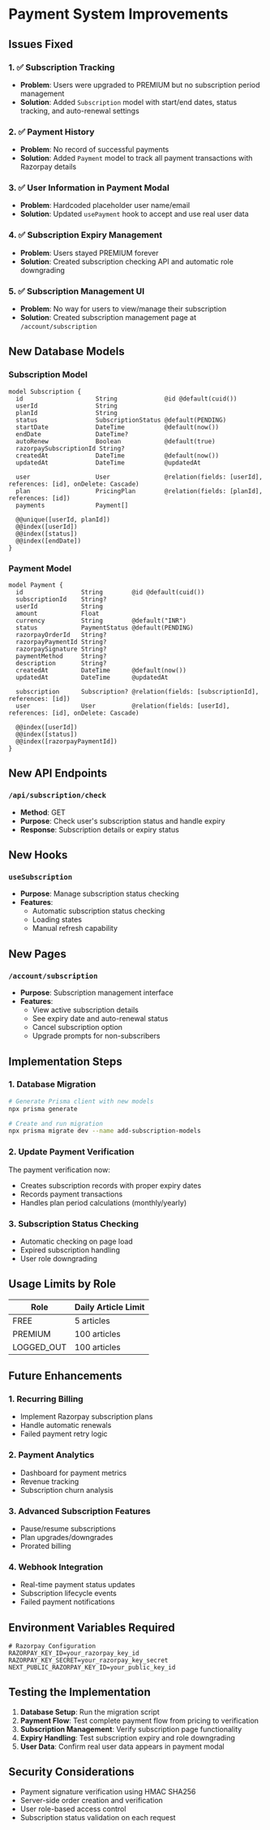 # Payment System Improvements

## Issues Fixed

### 1. ✅ Subscription Tracking
- **Problem**: Users were upgraded to PREMIUM but no subscription period management
- **Solution**: Added `Subscription` model with start/end dates, status tracking, and auto-renewal settings

### 2. ✅ Payment History
- **Problem**: No record of successful payments
- **Solution**: Added `Payment` model to track all payment transactions with Razorpay details

### 3. ✅ User Information in Payment Modal
- **Problem**: Hardcoded placeholder user name/email
- **Solution**: Updated `usePayment` hook to accept and use real user data

### 4. ✅ Subscription Expiry Management
- **Problem**: Users stayed PREMIUM forever
- **Solution**: Created subscription checking API and automatic role downgrading

### 5. ✅ Subscription Management UI
- **Problem**: No way for users to view/manage their subscription
- **Solution**: Created subscription management page at `/account/subscription`

## New Database Models

### Subscription Model
```prisma
model Subscription {
  id                    String             @id @default(cuid())
  userId                String
  planId                String
  status                SubscriptionStatus @default(PENDING)
  startDate             DateTime           @default(now())
  endDate               DateTime?
  autoRenew             Boolean            @default(true)
  razorpaySubscriptionId String?
  createdAt             DateTime           @default(now())
  updatedAt             DateTime           @updatedAt

  user                  User               @relation(fields: [userId], references: [id], onDelete: Cascade)
  plan                  PricingPlan        @relation(fields: [planId], references: [id])
  payments              Payment[]

  @@unique([userId, planId])
  @@index([userId])
  @@index([status])
  @@index([endDate])
}
```

### Payment Model
```prisma
model Payment {
  id                String        @id @default(cuid())
  subscriptionId    String?
  userId            String
  amount            Float
  currency          String        @default("INR")
  status            PaymentStatus @default(PENDING)
  razorpayOrderId   String?
  razorpayPaymentId String?
  razorpaySignature String?
  paymentMethod     String?
  description       String?
  createdAt         DateTime      @default(now())
  updatedAt         DateTime      @updatedAt

  subscription      Subscription? @relation(fields: [subscriptionId], references: [id])
  user              User          @relation(fields: [userId], references: [id], onDelete: Cascade)

  @@index([userId])
  @@index([status])
  @@index([razorpayPaymentId])
}
```

## New API Endpoints

### `/api/subscription/check`
- **Method**: GET
- **Purpose**: Check user's subscription status and handle expiry
- **Response**: Subscription details or expiry status

## New Hooks

### `useSubscription`
- **Purpose**: Manage subscription status checking
- **Features**: 
  - Automatic subscription status checking
  - Loading states
  - Manual refresh capability

## New Pages

### `/account/subscription`
- **Purpose**: Subscription management interface
- **Features**:
  - View active subscription details
  - See expiry date and auto-renewal status
  - Cancel subscription option
  - Upgrade prompts for non-subscribers

## Implementation Steps

### 1. Database Migration
```bash
# Generate Prisma client with new models
npx prisma generate

# Create and run migration
npx prisma migrate dev --name add-subscription-models
```

### 2. Update Payment Verification
The payment verification now:
- Creates subscription records with proper expiry dates
- Records payment transactions
- Handles plan period calculations (monthly/yearly)

### 3. Subscription Status Checking
- Automatic checking on page load
- Expired subscription handling
- User role downgrading

## Usage Limits by Role

| Role | Daily Article Limit |
|------|-------------------|
| FREE | 5 articles |
| PREMIUM | 100 articles |
| LOGGED_OUT | 100 articles |

## Future Enhancements

### 1. Recurring Billing
- Implement Razorpay subscription plans
- Handle automatic renewals
- Failed payment retry logic

### 2. Payment Analytics
- Dashboard for payment metrics
- Revenue tracking
- Subscription churn analysis

### 3. Advanced Subscription Features
- Pause/resume subscriptions
- Plan upgrades/downgrades
- Prorated billing

### 4. Webhook Integration
- Real-time payment status updates
- Subscription lifecycle events
- Failed payment notifications

## Environment Variables Required

```env
# Razorpay Configuration
RAZORPAY_KEY_ID=your_razorpay_key_id
RAZORPAY_KEY_SECRET=your_razorpay_key_secret
NEXT_PUBLIC_RAZORPAY_KEY_ID=your_public_key_id
```

## Testing the Implementation

1. **Database Setup**: Run the migration script
2. **Payment Flow**: Test complete payment flow from pricing to verification
3. **Subscription Management**: Verify subscription page functionality
4. **Expiry Handling**: Test subscription expiry and role downgrading
5. **User Data**: Confirm real user data appears in payment modal

## Security Considerations

- Payment signature verification using HMAC SHA256
- Server-side order creation and verification
- User role-based access control
- Subscription status validation on each request
